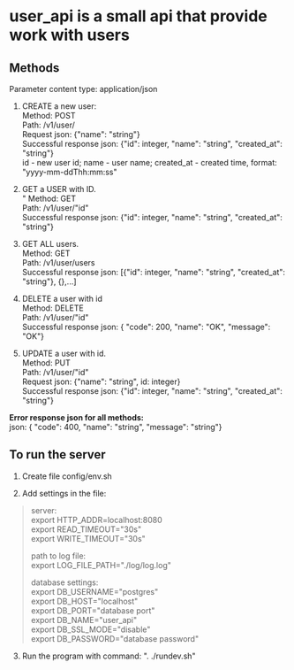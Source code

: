 # user_api is a small api that provide work with users

## Methods

Parameter content type: application/json

1. CREATE a new user:<br>
Method: POST<br>
Path: /v1/user/<br>
Request json: {"name": "string"}<br>
Successful response json: {"id": integer, "name": "string", "created_at": "string"}<br>
id - new user id; name - user name; created_at - created time, format: "yyyy-mm-ddThh:mm:ss"

2. GET a USER with ID.<br>"
Method: GET<br>
Path: /v1/user/"id"<br>
Successful response json: {"id": integer, "name": "string", "created_at": "string"}<br>

3. GET ALL users.<br>
Method: GET<br>
Path: /v1/user/users<br>
Successful response json: [{"id": integer, "name": "string", "created_at": "string"}, {},...]<br>

4. DELETE a user with id<br>
Method: DELETE<br>
Path: /v1/user/"id"<br>
Successful response json: { "code": 200, "name": "OK", "message": "OK"}<br>

5. UPDATE a user with id.<br>
Method: PUT<br>
Path: /v1/user/"id"<br>
Request json: {"name": "string", id: integer}<br>
Successful response json: {"id": integer, "name": "string", "created_at": "string"}<br>

**Error response json for all methods:**<br>
json: { "code": 400, "name": "string", "message": "string"}<br>

## To run the server

1. Create file config/env.sh

2. Add settings in the file:

> server:<br>
> export HTTP_ADDR=localhost:8080<br>
> export READ_TIMEOUT="30s"<br>
> export WRITE_TIMEOUT="30s"<br>
>
> path to log file:<br>
> export LOG_FILE_PATH="./log/log.log"<br>
>
> database settings:<br>
> export DB_USERNAME="postgres"<br>
> export DB_HOST="localhost"<br>
> export DB_PORT="database port"<br>
> export DB_NAME="user_api"<br>
> export DB_SSL_MODE="disable"<br>
> export DB_PASSWORD="database password"<br>

3. Run the program with command: ". ./rundev.sh"
